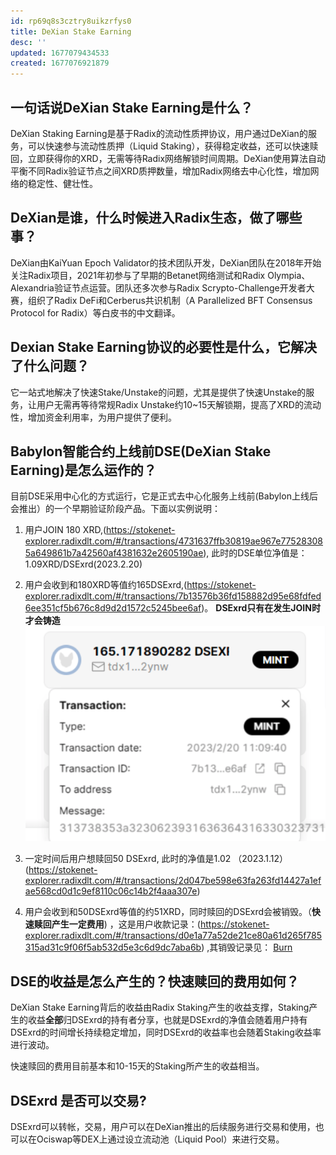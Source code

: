 ```yaml
---
id: rp69q8s3cztry8uikzrfys0
title: DeXian Stake Earning
desc: ''
updated: 1677079434533
created: 1677076921879
---
```




## 一句话说DeXian Stake Earning是什么？

DeXian Staking Earning是基于Radix的流动性质押协议，用户通过DeXian的服务，可以快速参与流动性质押（Liquid Staking），获得稳定收益，还可以快速赎回，立即获得你的XRD，无需等待Radix网络解锁时间周期。DeXian使用算法自动平衡不同Radix验证节点之间XRD质押数量，增加Radix网络去中心化性，增加网络的稳定性、健壮性。

## DeXian是谁，什么时候进入Radix生态，做了哪些事？

DeXian由KaiYuan Epoch Validator的技术团队开发，DeXian团队在2018年开始关注Radix项目，2021年初参与了早期的Betanet网络测试和Radix Olympia、Alexandria验证节点运营。团队还多次参与Radix Scrypto-Challenge开发者大赛，组织了Radix DeFi和Cerberus共识机制（A Parallelized BFT Consensus Protocol for Radix）等白皮书的中文翻译。

## Dexian Stake Earning协议的必要性是什么，它解决了什么问题？

它一站式地解决了快速Stake/Unstake的问题，尤其是提供了快速Unstake的服务，让用户无需再等待常规Radix Unstake约10~15天解锁期，提高了XRD的流动性，增加资金利用率，为用户提供了便利。

## Babylon智能合约上线前DSE(DeXian Stake Earning)是怎么运作的？

目前DSE采用中心化的方式运行，它是正式去中心化服务上线前(Babylon上线后会推出）的一个早期验证阶段产品。下面以实例说明：

1.  用户JOIN 180 XRD,(https://stokenet-explorer.radixdlt.com/#/transactions/4731637ffb30819ae967e775283085a649861b7a42560af4381632e2605190ae), 此时的DSE单位净值是：1.09XRD/DSExrd(2023.2.20)

2. 用户会收到和180XRD等值约165DSExrd,(https://stokenet-explorer.radixdlt.com/#/transactions/7b13576b36fd158882d95e68fdfed6ee351cf5b676c8d9d2d1572c5245bee6af)。 **DSExrd只有在发生JOIN时才会铸造**
![mint](assets/images/mint.png)

3. 一定时间后用户想赎回50 DSExrd, 此时的净值是1.02 （2023.1.12）(https://stokenet-explorer.radixdlt.com/#/transactions/2d047be598e63fa263fd14427a1efae568cd0d1c9ef8110c06c14b2f4aaa307e)

4. 用户会收到和50DSExrd等值的约51XRD，同时赎回的DSExrd会被销毁。（**快速赎回产生一定费用**) ，这是用户收款记录：(https://stokenet-explorer.radixdlt.com/#/transactions/d0e1a77a52de21ce80a61d265f785315ad31c9f06f5ab532d5e3c6d9dc7aba6b) ,其销毁记录见：
[Burn](
https://stokenet-explorer.radixdlt.com/#/transactions/f0fa8ea84e9c18f719cdc23c5303fe2bdadd42333171c8b92c5a2d6fcb2a3814)

## DSE的收益是怎么产生的？快速赎回的费用如何？
DeXian Stake Earning背后的收益由Radix Staking产生的收益支撑，Staking产生的收益**全部**归DSExrd的持有者分享，也就是DSExrd的净值会随着用户持有DSExrd的时间增长持续稳定增加，同时DSExrd的收益率也会随着Staking收益率进行波动。

快速赎回的费用目前基本和10-15天的Staking所产生的收益相当。

## DSExrd 是否可以交易?
DSExrd可以转帐，交易，用户可以在DeXian推出的后续服务进行交易和使用，也可以在Ociswap等DEX上通过设立流动池（Liquid Pool）来进行交易。
